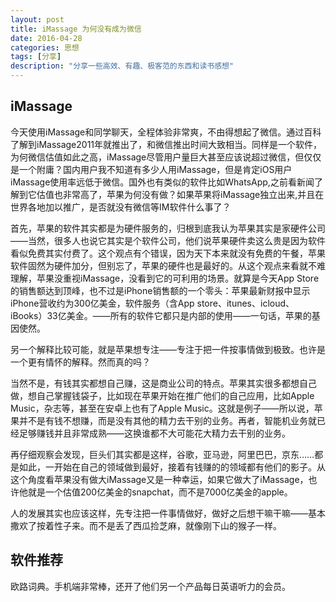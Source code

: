 ```yaml
---
layout: post
title: iMassage 为何没有成为微信
date: 2016-04-28
categories: 思想
tags: [分享]
description: "分享一些高效、有趣、极客范的东西和读书感想"
---
```


## iMassage

今天使用iMassage和同学聊天，全程体验非常爽，不由得想起了微信。通过百科了解到iMassage2011年就推出了，和微信推出时间大致相当。同样是一个软件，为何微信估值如此之高，iMassage尽管用户量巨大甚至应该说超过微信，但仅仅是一个附庸？国内用户我不知道有多少人用iMassage，但是肯定iOS用户iMassage使用率远低于微信。国外也有类似的软件比如WhatsApp,之前看新闻了解到它估值也非常高了，苹果为何没有做？如果苹果将iMassage独立出来,并且在世界各地加以推广，是否就没有微信等IM软件什么事了？

首先，苹果的软件其实都是为硬件服务的，归根到底我认为苹果其实是家硬件公司——当然，很多人也说它其实是个软件公司，他们说苹果硬件卖这么贵是因为软件看似免费其实付费了。这个观点有个错误，因为天下本来就没有免费的午餐，苹果软件固然为硬件加分，但别忘了，苹果的硬件也是最好的。从这个观点来看就不难理解，苹果没重视iMassage，没看到它的可利用的场景。就算是今天App Store的销售额达到顶峰，也不过是iPhone销售额的一个零头：苹果最新财报中显示iPhone营收约为300亿美金，软件服务（含App store、itunes、icloud、iBooks）33亿美金。——所有的软件它都只是内部的使用——一句话，苹果的基因使然。

另一个解释比较可能，就是苹果想专注——专注于把一件按事情做到极致。也许是一个更有情怀的解释。然而真的吗？

当然不是，有钱其实都想自己赚，这是商业公司的特点。苹果其实很多都想自己做，想自己掌握钱袋子，比如现在苹果开始在推广他们的自己应用，比如Apple Music，杂志等，甚至在安卓上也有了Apple Music。这就是例子——所以说，苹果并不是有钱不想赚，而是没有其他的精力去干别的业务。再者，智能机业务就已经足够赚钱并且非常成熟——这换谁都不大可能花大精力去干别的业务。

再仔细观察会发现，巨头们其实都是这样，谷歌，亚马逊，阿里巴巴，京东……都是如此，一开始在自己的领域做到最好，接着有钱赚的的领域都有他们的影子。从这个角度看苹果没有做大iMassage又是一种幸运，如果它做大了iMassage，也许他就是一个估值200亿美金的snapchat，而不是7000亿美金的apple。

人的发展其实也应该这样，先专注把一件事情做好，做好之后想干嘛干嘛——基本撒欢了按着性子来。而不是丢了西瓜捡芝麻，就像刚下山的猴子一样。


## 软件推荐

欧路词典。手机端非常棒，还开了他们另一个产品每日英语听力的会员。



